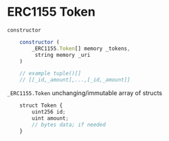 # ERC1155 Token

`constructor`

``` js
    constructor (
        _ERC1155.Token[] memory _tokens,
         string memory _uri
    )

    // example tuple()[]
    // [[_id,_amount],...,[_id,_amount]]
```
`_ERC1155.Token` unchanging/immutable array of structs
``` js
    struct Token {
        uint256 id;
        uint amount;
        // bytes data; if needed
    }
```